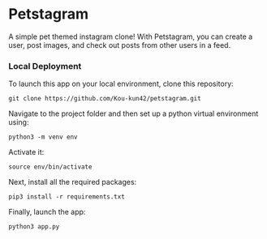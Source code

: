# Petstagram

A simple pet themed instagram clone!  With Petstagram, you can create a user, post images, and check out posts from other users in a feed.


### Local Deployment

To launch this app on your local environment, clone this repository:

```
git clone https://github.com/Kou-kun42/petstagram.git
```

Navigate to the project folder and then set up a python virtual environment using:

```
python3 -m venv env
```

Activate it:

```
source env/bin/activate
```

Next, install all the required packages:

```
pip3 install -r requirements.txt
```

Finally, launch the app:

```
python3 app.py
```



